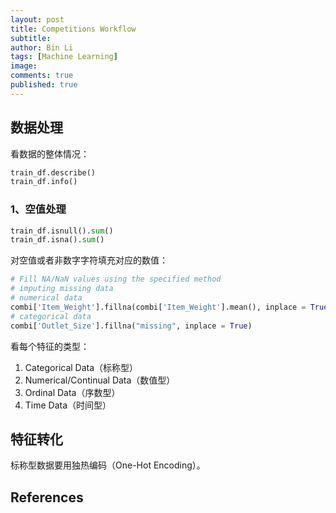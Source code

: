 ```yaml
---
layout: post
title: Competitions Workflow
subtitle:
author: Bin Li
tags: [Machine Learning]
image: 
comments: true
published: true
---
```


## 数据处理
看数据的整体情况：
```python
train_df.describe()
train_df.info()
```

### 1、空值处理
```python
train_df.isnull().sum()
train_df.isna().sum()
```

对空值或者非数字字符填充对应的数值：

```python
# Fill NA/NaN values using the specified method
# imputing missing data
# numerical data
combi['Item_Weight'].fillna(combi['Item_Weight'].mean(), inplace = True)
# categorical data
combi['Outlet_Size'].fillna("missing", inplace = True)
```

看每个特征的类型：
1. Categorical Data（标称型）
2. Numerical/Continual Data（数值型）
3. Ordinal Data（序数型）
4. Time Data（时间型）

## 特征转化
标称型数据要用独热编码（One-Hot Encoding）。
## References